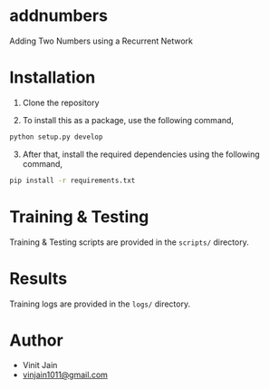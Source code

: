 # addnumbers
Adding Two Numbers using a Recurrent Network


# Installation
1) Clone the repository

2) To install this as a package, use the following command,
```bash
python setup.py develop
```

3) After that, install the required dependencies using the following command,

```bash
pip install -r requirements.txt
```
# Training & Testing
Training & Testing scripts are provided in the `scripts/` directory.

# Results
Training logs are provided in the `logs/` directory.

# Author

* Vinit Jain
* vinjain1011@gmail.com
